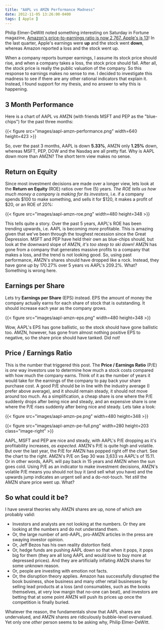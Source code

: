 ```yaml
---
title: "AAPL vs AMZN Performance Madness"
date: 2012-11-05 13:26:00-0400
tags: [ Apple ]
---
```


Philip Elmer-DeWitt	noted something interesting on Saturday in Fortune magazine, [Amazon's price-to-earnings ratio is now 2,767. Apple's is 13](http://tech.fortune.cnn.com/2012/11/03/amazons-price-to-earnings-ratio-is-now-2767-apples-is-13/)! In the last quarter, Apple's earnings were **up** and the stock went **down**, whereas Amazon reported a loss and the stock went up. 

When a company reports bumper earnings, I assume its stock price should rise, and when a company takes a loss, the stock price should fall. After all, the stock price is really the public valuation of the company. So this response to earnings makes no sense to me. I decided to investigate this madness to see if there are any other rational indicators that explain it. Instead, I found support for my thesis, and no answer to why this is happening.

## 3 Month Performance

Here is a chart of AAPL vs AMZN (with friends MSFT and PEP as the "blue-chips") for the past three months:

{{< figure src="images/aapl-amzn-performance.png" width=640 height=423 >}}

So, over the past 3 months, AAPL is down **5.33%**, AMZN only **1.25%** down, whereas MSFT, PEP, DOW and the Nasdaq are all pretty flat. Why is AAPL down more than AMZN? The short term view makes no sense.

## Return on Equity

Since most investment decisions are made over a longer view, lets look at the **Return on Equity** (ROE) ratios over five (5) years. *The ROE tells us how much money a company is making for its investors*, i.e. if a company spends $100 to make something, and sells it for $120, it makes a profit of $20, or an ROE of 20%:

{{< figure src="images/aapl-amzn-roe.png" width=480 height=348 >}}

This tells quite a story. Over the past 5 years, AAPL's ROE has been trending upwards, i.e. AAPL is becoming *more* profitable. This is amazing given that we've been through the toughest recession since the Great Depression. MSFT and PEP have held their own as blue-chips should, but look at the downward slope of AMZN, *it's too steep to ski down!* AMZN has gone from a company that generates massive profits to a company that makes a loss, and the trend is not looking good. So, using past performance, AMZN's shares should have dropped like a rock. Instead, they have gone *up* by 170.27% over 5 years vs AAPL's 209.2%. What? Something is wrong here.

## Earnings per Share

Lets try **Earnings per Share** (EPS) instead. EPS the amount of money the company actually earns for each share of stock that is outstanding. It should increase each year as the company grows.

{{< figure src="images/aapl-amzn-eps.png" width=480 height=348 >}}

Wow, AAPL's EPS has gone ballistic, so the stock should have gone ballistic too. AMZN, however, has gone from almost nothing positive EPS to negative, so the share price should have tanked. Did not!

## Price / Earnings Ratio

This is the number that triggered this post. The **Price / Earnings Ratio** (P/E) is *one* way investors use to determine how much a stock costs compared with how much the company earns. Think of it as the number of years it would take for the earnings of the company to pay back your share purchase cost. A good P/E should be in line with the industry average (I prefer above average), and it should remain steady, it should not move around too much. As a simplification, a cheap share is one where the P/E suddenly drops after being nice and steady, and an expensive share is one where the P/E rises suddenly after being nice and steady. Lets take a look:

{{< figure src="images/aapl-amzn-pe.png" width=480 height=348 >}}

{{< figure src="images/aapl-amzn-pe-full.png" width=280 height=203 class="image-right" >}}  

AAPL, MSFT and PEP are nice and steady, with AAPL's P/E dropping as it's profitability increases, *as expected*. AMZN's P/E is quite high and volatile. But over the last year, the P/E for AMZN has popped right off the chart. See the chart to the right. AMZN's P/E on Sep 30 was 3,633 vs AAPL's of 15.11. Or in other words, AAPL will pay back in 15 years and AMZN when the sun goes cold. Using P/E as an indicator to make investment decisions, AMZN's volatile P/E means you should not buy it (and sell what you have) and the upwards jump indicates an urgent sell and a do-not-touch. Yet *still* the AMZN share price went up. What?

## So what could it be?

I have several theories why AMZN shares are up, none of which are probably valid:

* Investors and analysts are not looking at the numbers. Or they are looking at the numbers and do not understand them.
* Or, the large number of anti-AAPL, pro-AMZN articles in the press are swaying investor opinion.
* Or, Jeff Bezos has his own reality distortion field.
* Or, hedge funds are pushing AAPL down so that when it pops, it pops big for them (they are all long AAPL and would love to buy more at depressed prices). And they are artificially inflating AMZN shares for some unknown reason.
* Or, people are investing with emotion not facts.
* Or, the disruption theory applies. Amazon has successfully disrupted the book business, shoe business and many other retail businesses by selling lead products at a loss (and consumables, such as the books themselves, at very low margin that no-one can beat), and investors are betting that at some point AMZN will push its prices up once the competition is finally buried.

Whatever the reason, the fundamentals show that AAPL shares are undervalued, and AMZN shares are ridiculously bubble-level overvalued. Yet only one *other* person seems to be asking why, Philip Elmer-DeWitt.
